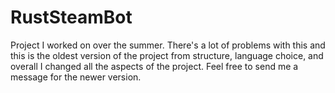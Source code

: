 # RustSteamBot
Project I worked on over the summer. There's a lot of problems with this and this is the oldest version of the project from structure, language choice, and overall I changed all the aspects of the project. Feel free to send me a message for the newer version.
